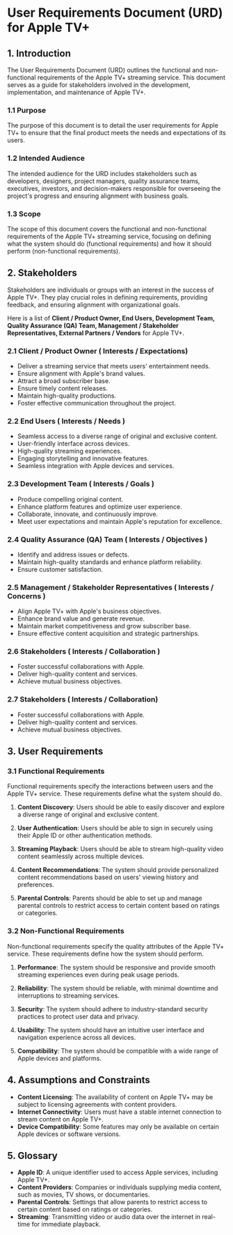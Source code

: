 # User Requirements Document (URD) for Apple TV+

## 1. Introduction

The User Requirements Document (URD) outlines the functional and non-functional requirements of the Apple TV+ streaming service. This document serves as a guide for stakeholders involved in the development, implementation, and maintenance of Apple TV+.

### 1.1 Purpose

The purpose of this document is to detail the user requirements for Apple TV+ to ensure that the final product meets the needs and expectations of its users.

### 1.2 Intended Audience

The intended audience for the URD includes stakeholders such as developers, designers, project managers, quality assurance teams, executives, investors, and decision-makers responsible for overseeing the project's progress and ensuring alignment with business goals.

### 1.3 Scope

The scope of this document covers the functional and non-functional requirements of the Apple TV+ streaming service, focusing on defining what the system should do (functional requirements) and how it should perform (non-functional requirements).

## 2. Stakeholders

Stakeholders are individuals or groups with an interest in the success of Apple TV+. They play crucial roles in defining requirements, providing feedback, and ensuring alignment with organizational goals.

Here is a list of **Client / Product Owner, End Users, Development Team, Quality Assurance (QA) Team, Management / Stakeholder Representatives, External Partners / Vendors** for Apple TV+.
 
### 2.1 Client / Product Owner ( Interests / Expectations)

- Deliver a streaming service that meets users' entertainment needs.
- Ensure alignment with Apple's brand values.
- Attract a broad subscriber base.
- Ensure timely content releases.
- Maintain high-quality productions.
- Foster effective communication throughout the project.
 
### 2.2 End Users ( Interests / Needs )
 
- Seamless access to a diverse range of original and exclusive content.
- User-friendly interface across devices.
- High-quality streaming experiences.
- Engaging storytelling and innovative features.
- Seamless integration with Apple devices and services.
 
### 2.3 Development Team ( Interests / Goals )
 
- Produce compelling original content.
- Enhance platform features and optimize user experience.
- Collaborate, innovate, and continuously improve.
- Meet user expectations and maintain Apple's reputation for excellence.
  
### 2.4 Quality Assurance (QA) Team ( Interests / Objectives )
 
- Identify and address issues or defects.
- Maintain high-quality standards and enhance platform reliability.
- Ensure customer satisfaction.
 
### 2.5 Management / Stakeholder Representatives ( Interests / Concerns )
 
- Align Apple TV+ with Apple's business objectives.
- Enhance brand value and generate revenue.
- Maintain market competitiveness and grow subscriber base.
- Ensure effective content acquisition and strategic partnerships.
 
### 2.6 Stakeholders ( Interests / Collaboration )
 
- Foster successful collaborations with Apple.
- Deliver high-quality content and services.
- Achieve mutual business objectives.
 
### 2.7 Stakeholders ( Interests / Collaboration)
 
- Foster successful collaborations with Apple.
- Deliver high-quality content and services.
- Achieve mutual business objectives.

## 3. User Requirements

### 3.1 Functional Requirements

Functional requirements specify the interactions between users and the Apple TV+ service. These requirements define what the system should do.

1. **Content Discovery**: Users should be able to easily discover and explore a diverse range of original and exclusive content.
   
2. **User Authentication**: Users should be able to sign in securely using their Apple ID or other authentication methods.
   
3. **Streaming Playback**: Users should be able to stream high-quality video content seamlessly across multiple devices.
   
4. **Content Recommendations**: The system should provide personalized content recommendations based on users' viewing history and preferences.
   
5. **Parental Controls**: Parents should be able to set up and manage parental controls to restrict access to certain content based on ratings or categories.

### 3.2 Non-Functional Requirements

Non-functional requirements specify the quality attributes of the Apple TV+ service. These requirements define how the system should perform.

1. **Performance**: The system should be responsive and provide smooth streaming experiences even during peak usage periods.
   
2. **Reliability**: The system should be reliable, with minimal downtime and interruptions to streaming services.
   
3. **Security**: The system should adhere to industry-standard security practices to protect user data and privacy.
   
4. **Usability**: The system should have an intuitive user interface and navigation experience across all devices.
   
5. **Compatibility**: The system should be compatible with a wide range of Apple devices and platforms.

## 4. Assumptions and Constraints

- **Content Licensing**: The availability of content on Apple TV+ may be subject to licensing agreements with content providers.
- **Internet Connectivity**: Users must have a stable internet connection to stream content on Apple TV+.
- **Device Compatibility**: Some features may only be available on certain Apple devices or software versions.

## 5. Glossary

- **Apple ID**: A unique identifier used to access Apple services, including Apple TV+.
- **Content Providers**: Companies or individuals supplying media content, such as movies, TV shows, or documentaries.
- **Parental Controls**: Settings that allow parents to restrict access to certain content based on ratings or categories.
- **Streaming**: Transmitting video or audio data over the internet in real-time for immediate playback.
